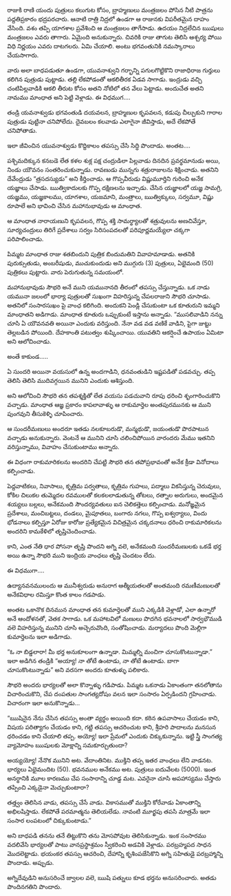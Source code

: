 ﻿రాజుకి రాణి యందు పుత్రులు కలుగుట కోసం, బ్రాహ్మణులు మంత్రజలం పోసిన నీటి పాత్రను పద్దతిప్రకారం భద్రపరచారు. ఆనాటి రాత్రి నిద్రలో ఉండగా ఆ రాజునకు విపరీతమైన దాహం వేసింది. వశం తప్పి యాగశాల ప్రవేశించి ఆ మంత్రజలం తాగేసాడు. ఉదయం నిద్రలేచిన ఋషులు మంత్రజలం ఎవరు తాగారు. ఏమైంది అనుకున్నారు. చివరికి రాజు తాగుట తెలిసి ఆశ్చర్య పోయి విధి నిర్ణయం ఎవరు దాటగలరు. ఏమి చేయాలి. అంటు భగవంతునికి నమస్కారాలు చేయసాగారు. 

వారు అలా బాధపడుతూ ఉండగా, యువనాశ్వుని గర్భాన్ని పగులగొట్టికొని రాజాధిరాజ గుర్తులు కలిగిన పుత్రుడు పుట్టాడు. తల్లి లేకపోడంతో ఆకలితీరక ఏడవ సాగాడు. ఇంద్రుడు వచ్చి చంటిపిల్లవాడికి ఆకలి తీరుట కోసం అతని నోటిలో తన వేలు పెట్టాడు. అందుచేత అతని నామము మాంధాత అని పెట్టి వెళ్లాడు. ఈ విధముగ.... 

తండ్రి యవనాశ్వుడు భగవంతుడి దయవలన, బ్రాహ్మణుల కృపవలన, కడుపు చీల్చుకుని గారాల పుత్రుడు పుట్టినా చనిపోలేదు. దైవబలం కలవాడు ఎలాగైనా జీవిస్తాడు, అదే లేకపోతే చనిపోతాడు. 

ఇలా జీవించిన యువనాశ్వుడు కొద్దికాలం తపస్సు చేసి సిద్ధి పొందాడు. అంతట.... 

పశ్చిమదిక్కున కనబడె లేత కళల శుక్ల పక్ష చంద్రుడిలా పిల్లవాడు దినదిన ప్రవర్థమానుడు అయి, నిండు యౌవనం సంతరించుకున్నాడు. రావణుడు మున్నగు శత్రురాజులను శిక్షించాడు. అతనిని దేవేంద్రుడు “త్రసదస్యుడు” అని కీర్తించాడు. ఆ గొప్పవీరుడు విష్ణుమూర్తిని గురించి అనేక యజ్ఞాలు చేసాడు. ఋత్వికాదులకు గొప్ప దక్షిణలను ఇచ్చాడు. చేసిన యజ్ఞాలలో యజ్ఞ సామగ్రి, యజ్ఞము, యజ్ఞకాలము, యాగశాల, యజమాని, మంత్రాలు, ఋత్విక్కులు, సర్వమూ, విష్ణు రూపాలే అని భావించి చేసిన మహానుభావుడు ఆ మాంధాత. 

ఆ మాంధాత నారాయణుని కృపవలన, గొప్ప శక్తి సామర్థ్యాలతో శత్రువులను అణచివేస్తూ, సూర్యచంద్రులు తిరిగే ప్రదేశాలు సర్వం సిరిసంపదలతో పరిపూర్ణమయ్యేలా చక్కగా పరిపాలించాడు. 

పిమ్మట మాంధాత రాజు శతబిందుని పుత్రిక బిందుమతిని వివాహమాడాడు. అతనికి పురుక్సుతుడు, అంబరీషుడు, ముచుకుందుడు అని ముగ్గురు (3) పుత్రులు, ఏభైమంది (50) పుత్రికలు పుట్టారు. వారు పెరుగుతున్న సమయంలో. 

మహానుభావుడు సౌభరి అనే ముని యమునానది తీరంలో తపస్సు చేస్తున్నాడు. ఒక నాడు యమునా జలంలో భార్యా పుత్రులతో సుఖంగా విహరిస్తున్న చేపలరాజుని సౌభరి చూసాడు. అతనిలో సంసారసుఖం పై వాంఛ కలిగింది. అందుకని పెండ్లి చేసుకుంటా ఒక కూతురుని ఇమ్మని మాంధాతని అడిగాడు. మాంధాత కూతురు ఒప్పుకుంటే ఇస్తాను అన్నాడు. “ముసలివాడిని నన్ను చూసి ఏ యౌవనవతి అయినా ఎందుకు వరిస్తుంది. నేనా వడ వడ వణికే వాడిని, పైగా జుట్టు తెల్లబడిన పోయింది. దేహకాంతి పటుత్వం శుష్కించాయి. యువతిని ఆకర్షించే ఉపాయం ఏమిటా అని ఆలోచించాడు. 

అంతే కాకుండ..... 

ఏ సుందరి అయినా వయసులో ఉన్న అందగాడిని, ధనవంతుడిని ఇష్టపడితో పడవచ్చు. తప్ప తెలిసి తెలిసి ముదివగ్గయిన మునిని ఎందుకు ఆశిస్తుంది. 

అని ఆలోచించి సౌభరి తన తపశ్శక్తితో లేత వయసు పడచువాని రూపు ధరించి శృంగారించుకొని వచ్చాడు. మాంధాత ఆజ్ఞ ప్రకారం కాపలావాళ్ళు ఆ రాకుమార్తెల అంతపురమునకు ఆ ముని పుంగవుని తీసుకెళ్ళి చూపించారు. 

ఆ సుందరీమణులు అందరూ ఇతడు నలకూబరుడొ, మన్మథుడొ, జయంతుడొ పొరపాటున వచ్చాడు అనుకున్నారు. వెంటనే ఆ మునిని చూసి చలించిపోయిన వారందరు మేము ఇతనిని వరిస్తున్నాము, వివాహం చేసుకుంటాము అన్నారు. 

ఈ విధంగా రాకుమారికలను అందరిని చేపట్టి సౌభరి తన తపోప్రభావంతో అనేక క్రీడా వినోదాలు కల్పించాడు. 

పెద్దవాటికలు, నివాసాలు, కృత్రిమ పర్వతాలు, కృత్రిమ గుహలు, పద్మాలు వికసిస్తున్న చెరువులు, కోకిల చిలుకల తుమ్మెదల రవములతో కలకలలాడుతున్న తోటలు, రత్నాల అరుగులు, అందమైన శయ్యలు బల్లలు, అనేకమంది సౌందర్యవతులు ఐన చెలికత్తెలు కల్పించాడు. మనోఙ్ఞమైన ప్రదేశాలు, మంచిబట్టలు, దండలు, మైపూతలు, బంగారు నగలు, గొప్ప ఐశ్వర్యాలు, విందు భోడనాలు కల్పిస్తూ ఏరోజు కారోజు ప్రత్యేకమైన విచిత్రమైన చక్కదనాలు ధరించి రాకుమారికలను అందరిని కామకేళిలో తృప్తిచెందించాడు. 

కాని, ఎంత నేతి ధార పోసనా తృప్తి పొందని అగ్ని వలె, అనేకమంది సుందరీమణులకు ఒకడే భర్త అయి ఉన్నా సౌభరి ముని ఇంద్రియ వాంఛలు తృప్తి చెందటం లేదు. 

ఈ విధముగా.... 

ఉద్యానవనములందు ఆ మునీశ్వరుడు అనురాగ ఆత్మీయతలతో అంతమంది రమణీమణులతో అనేకవిధాల రమిస్తూ కొంత కాలం గడపాడు. 

అంతట ఒకానొక దినమున మాంధాత తన కుమార్తెలతో ముని ఎక్కడికి వెళ్లాడో, ఎలా ఉన్నారో అనే ఆందోళనతో, వెతక సాగాడు. ఒక మహాటవిలో మణులు పొదగిన భవనాలలో సార్వభౌముడి వలె విహరిస్తున్న మునిని చూసి అచ్చెరువొంది, సంతోషించాడు. మర్యాదలు పొంది మెల్లిగా కుమార్తెలను ఇలా అడిగాడు. 

“ఓ నా బిడ్డలారా! మీ భర్త అనుకూలంగా ఉన్నాడా. మిమ్మల్ని మంచిగా చూసుకొంటున్నాడా.” ఇలా అడిగిన తండ్రికి “అయ్యా! నా తోటే ఉంటాడు, నా తోటే ఉంటాడు. బాగా చూసుకొంటున్నాడు” అని వరసగా అందరు కూతుళ్ళు పలికారు. 

సౌభరి అందరు భార్యలతో అలా కొన్నాళ్ళు గడిపాడు. పిమ్మట ఒకనాడు ఏకాంతంగా తనలోతాను విచారించుకొని, చేప దంపతుల సాంగత్యదోషం వలన ఇలా సంసారం ఏర్పడిందని గ్రహించాడు. విచారంగా ఇలా అనుకొన్నాడు... 

“ఋషినైన నేను చేసిన తపస్సు అంతా వ్యర్థం అయింది కదా. కఠిన ఉపవాసాలు చేయడం కాని, విషయ పరిత్యాగం చేయడం కాని, గట్టి తపస్సు ఆచరించుట కాని, శ్రీహరి పాదాలను మనసున ధరించడం కాని చేయాలి తప్ప. అయ్యో! ఇలా ప్రేమలో ఎందుకు చిక్కుకున్నాను. ఇట్టి స్త్రీ సాంగత్య వ్యామోహం ఋషులకు మోక్షాన్ని సమకూర్చుతుందా? 

అయ్యయ్యో! నేనొక మునిని అట. వేదాంతినిట. ముక్తిని తప్ప ఇతర వాంఛలు లేని వాడనట. భార్యలు ఏభైమందిట (50). భవనముల అనేకము అట. పుత్రులు ఐదువేలట (5000). ఇంత అనర్థానికి మూల కారణము చేప సంసారాన్ని చూడ్డ మట. ఎవరైనా చూసి అపహాస్యము చేస్తారు తప్పించి ఎక్కడైనా మెచ్చుకుంటారా? 

తత్త్వం తెలిసిన వాడు, తపస్సు చేసే వాడు. వికాసముతో ముక్తిని కోరేవాడు ఏకాంతాన్ని అభిలషిస్తాడు. లేకపోతే పరమాత్మను తెలియలేడు. నావంటి మూర్ఖపు తపసి మాత్రమే ఇలా సంసార లంపటంలో చిక్కుకుంటాడు.” 

అని బాధపడి తనను తనే తిట్టుకొని తను మోసపోవుట తెలిసికున్నాడు. ఇంక సంసారము వదలివేసి భార్యలతో పాటు వానప్రస్థాశ్రమం స్వీకరించి అడవికి వెళ్లాడు. పరబ్రహ్మపద సాధన మొదలెట్టాడు. భయంకర తపస్సు ఆచరించి, దేహాన్ని కృశింపజేసికొని అగ్ని సహితుడై పరబ్రహ్మాన్ని పొందాడు. అప్పుడు. 

అగ్నిదేవుడిని అనుసరించే జ్వాలల వలె, ఋషి పత్నులు కూడ భర్తను అనుసరించారు. అతడు పొందినగతిని పొందారు. 

